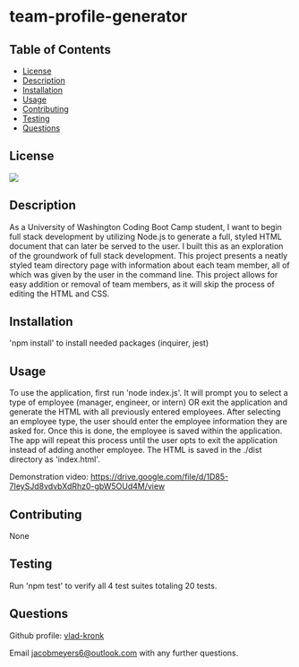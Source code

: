 # team-profile-generator

## Table of Contents

-   [License](#license)
-   [Description](#description)
-   [Installation](#installation)
-   [Usage](#usage)
-   [Contributing](#contributing)
-   [Testing](#testing)
-   [Questions](#questions)

## License

![](https://img.shields.io/badge/License-MIT-blue?logo=nodedotjs&style=for-the-badge)

## Description

As a University of Washington Coding Boot Camp student, I want to begin full stack development by utilizing Node.js to generate a full, styled HTML document that can later be served to the user. I built this as an exploration of the groundwork of full stack development. This project presents a neatly styled team directory page with information about each team member, all of which was given by the user in the command line. This project allows for easy addition or removal of team members, as it will skip the process of editing the HTML and CSS.

## Installation

'npm install' to install needed packages (inquirer, jest)

## Usage

To use the application, first run 'node index.js'. It will prompt you to select a type of employee (manager, engineer, or intern) OR exit the application and generate the HTML with all previously entered employees. After selecting an employee type, the user should enter the employee information they are asked for. Once this is done, the employee is saved within the application. The app will repeat this process until the user opts to exit the application instead of adding another employee. The HTML is saved in the ./dist directory as 'index.html'.

Demonstration video: https://drive.google.com/file/d/1D85-7IeySJd8vdvbXdRhz0-gbW5OUd4M/view

## Contributing

None

## Testing

Run 'npm test' to verify all 4 test suites totaling 20 tests.

## Questions

Github profile: <a href="https://github.com/vlad-kronk">vlad-kronk</a>

Email <a href="mailto: jacobmeyers6@outlook.com">jacobmeyers6@outlook.com</a> with any further questions.
